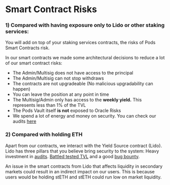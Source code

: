 # Smart Contract Risks

### 1) Compared with having exposure only to Lido or other staking services:

You will add on top of your staking services contracts, the risks of Pods Smart Contracts risk.&#x20;

In our smart contracts we made some architectural decisions to reduce a lot of our smart contract risks:

* The Admin/Multisig does not have access to the principal
* The Admin/Multisig can not stop withdraws
* The contracts are not upgradeable (No malicious upgradability can happen)
* You can leave the position at any point in time
* The Multisig/Admin only has access to the **weekly yield.** This represents less than 1% of the TVL
* The Pods Vault itself **is not** exposed to Oracle Risks
* We spend a lot of energy and money on security. You can check our audits [here](broken-reference)

### 2) Compared with holding ETH

Apart from our contracts, we interact with the Yield Source contract (Lido). Lido has three pillars that you believe bring security to the system: Heavy investment in [audits](https://github.com/lidofinance/audits). [Battled tested TVL](https://defillama.com/protocol/lido) and a good [bug bounty](https://lido.fi/bug-bounty).

An issue in the smart contracts from Lido that affects liquidity in secondary markets could result in an indirect impact on our users. This is because users would be holding stETH and stETH could run low on market liquidity.&#x20;



